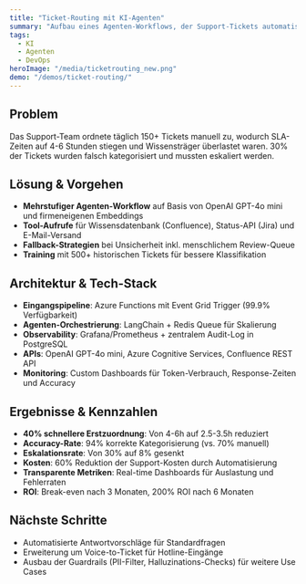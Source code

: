 ```yaml
---
title: "Ticket-Routing mit KI-Agenten"
summary: "Aufbau eines Agenten-Workflows, der Support-Tickets automatisch kategorisiert und weiterleitet."
tags:
  - KI
  - Agenten
  - DevOps
heroImage: "/media/ticketrouting_new.png"
demo: "/demos/ticket-routing/"
---
```


## Problem
Das Support-Team ordnete täglich 150+ Tickets manuell zu, wodurch SLA-Zeiten auf 4-6 Stunden stiegen und Wissensträger überlastet waren. 30% der Tickets wurden falsch kategorisiert und mussten eskaliert werden.

## Lösung & Vorgehen
- **Mehrstufiger Agenten-Workflow** auf Basis von OpenAI GPT-4o mini und firmeneigenen Embeddings
- **Tool-Aufrufe** für Wissensdatenbank (Confluence), Status-API (Jira) und E-Mail-Versand
- **Fallback-Strategien** bei Unsicherheit inkl. menschlichem Review-Queue
- **Training** mit 500+ historischen Tickets für bessere Klassifikation

## Architektur & Tech-Stack
- **Eingangspipeline**: Azure Functions mit Event Grid Trigger (99.9% Verfügbarkeit)
- **Agenten-Orchestrierung**: LangChain + Redis Queue für Skalierung
- **Observability**: Grafana/Prometheus + zentralem Audit-Log in PostgreSQL
- **APIs**: OpenAI GPT-4o mini, Azure Cognitive Services, Confluence REST API
- **Monitoring**: Custom Dashboards für Token-Verbrauch, Response-Zeiten und Accuracy

## Ergebnisse & Kennzahlen
- **40% schnellere Erstzuordnung**: Von 4-6h auf 2.5-3.5h reduziert
- **Accuracy-Rate**: 94% korrekte Kategorisierung (vs. 70% manuell)
- **Eskalationsrate**: Von 30% auf 8% gesenkt
- **Kosten**: 60% Reduktion der Support-Kosten durch Automatisierung
- **Transparente Metriken**: Real-time Dashboards für Auslastung und Fehlerraten
- **ROI**: Break-even nach 3 Monaten, 200% ROI nach 6 Monaten

## Nächste Schritte
- Automatisierte Antwortvorschläge für Standardfragen
- Erweiterung um Voice-to-Ticket für Hotline-Eingänge
- Ausbau der Guardrails (PII-Filter, Halluzinations-Checks) für weitere Use Cases